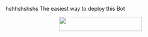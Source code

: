 hshhshshshs
The easiest way to deploy this Bot
<p align="center"><a href="https://heroku.com/deploy?template=https://github.com/UzumakiNarutoX/Hiro"> <img src="https://img.shields.io/badge/Deploy%20To%20Heroku-black?style=for-the-badge&logo=heroku" width="220" height="38.45"/></a></p>
 

